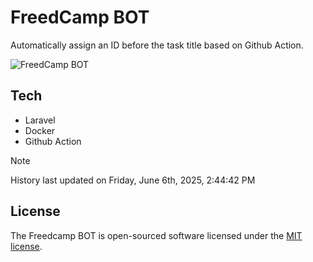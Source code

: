 # FreedCamp BOT

Automatically assign an ID before the task title based on Github Action.

![FreedCamp BOT](https://repository-images.githubusercontent.com/737932867/7d34798b-2680-471c-b089-a78a718d3d6a)

## Tech

- Laravel
- Docker
- Github Action

> [!NOTE]  
> History last updated on Friday, June 6th, 2025, 2:44:42 PM

## License

The Freedcamp BOT is open-sourced software licensed under the [MIT license](https://opensource.org/licenses/MIT).
